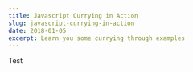 ```yaml
---
title: Javascript Currying in Action
slug: javascript-currying-in-action
date: 2018-01-05
excerpt: Learn you some currying through examples
---
```


Test
